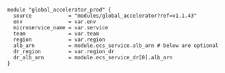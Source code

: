     module "global_accelerator_prod" {
      source            = "modules/global_accelerator?ref=v1.1.43"
      env               = var.env
      microservice_name = var.service
      team              = var.team
      region            = var.region
      alb_arn           = module.ecs_service.alb_arn # below are optional
      dr_region         = var.region_dr
      dr_alb_arn        = module.ecs_service_dr[0].alb_arn
    }
